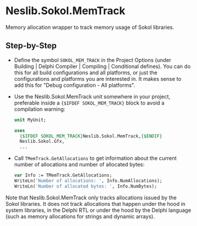 # Neslib.Sokol.MemTrack

Memory allocation wrapper to track memory usage of Sokol libraries.

## Step-by-Step
* Define the symbol `SOKOL_MEM_TRACK` in the Project Options (under Building | Delphi Compiler | Compiling | Conditional defines). You can do this for all build configurations and all platforms, or just the configurations and platforms you are interested in. It makes sense to add this for "Debug configuration - All platforms".
  
* Use the Neslib.Sokol.MemTrack unit somewhere in your project, preferable inside a `{$IFDEF SOKOL_MEM_TRACK}` block to avoid a compilation warning:
  
  ```pascal
  unit MyUnit;
  
  uses
    {$IFDEF SOKOL_MEM_TRACK}Neslib.Sokol.MemTrack,{$ENDIF}
    Neslib.Sokol.Gfx,
    ...
  ```
* Call `TMemTrack.GetAllocations` to get information about the current number of allocations and number of allocated bytes:

  ```pascal
  var Info := TMemTrack.GetAllocations;
  WriteLn('Number of allocations: ', Info.NumAllocations);
  WriteLn('Number of allocated bytes: ', Info.NumBytes);
  ```

Note that Neslib.Sokol.MemTrack only tracks allocations issued by the Sokol libraries. It does not track allocations that happen under the hood in system libraries, in the Delphi RTL or under the hood by the Delphi language (such as memory allocations for strings and dynamic arrays).
